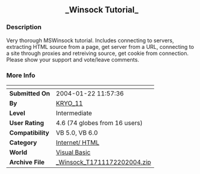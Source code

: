 ﻿<div align="center">

## \_Winsock Tutorial\_


</div>

### Description

Very thorough MSWinsock tutorial. Includes connecting to servers, extracting HTML source from a page, get server from a URL, connecting to a site through proxies and retreiving source, get cookie from connection. Please show your support and vote/leave comments.
 
### More Info
 


<span>             |<span>
---                |---
**Submitted On**   |2004-01-22 11:57:36
**By**             |[KRYO\_11](https://github.com/Planet-Source-Code/PSCIndex/blob/master/ByAuthor/kryo-11.md)
**Level**          |Intermediate
**User Rating**    |4.6 (74 globes from 16 users)
**Compatibility**  |VB 5\.0, VB 6\.0
**Category**       |[Internet/ HTML](https://github.com/Planet-Source-Code/PSCIndex/blob/master/ByCategory/internet-html__1-34.md)
**World**          |[Visual Basic](https://github.com/Planet-Source-Code/PSCIndex/blob/master/ByWorld/visual-basic.md)
**Archive File**   |[\_Winsock\_T1711172202004\.zip](https://github.com/Planet-Source-Code/kryo-11-winsock-tutorial__1-51894/archive/master.zip)








